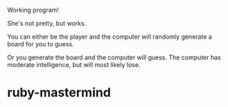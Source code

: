 Working program!

She's not pretty, but works.

You can either be the player and the computer will randomly generate a board for you to guess.

Or you generate the board and the computer will guess.  The computer has moderate intelligence, but will most likely lose.  
# ruby-mastermind